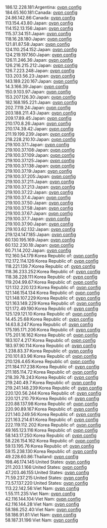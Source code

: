 186.12.228.181:Argentina: [ovpn config](vpn/186_12_228_181.ovpn)  
184.65.160.181:Canada: [ovpn config](vpn/184_65_160_181.ovpn)  
24.86.142.86:Canada: [ovpn config](vpn/24_86_142_86.ovpn)  
113.154.43.80:Japan: [ovpn config](vpn/113_154_43_80.ovpn)  
114.152.13.156:Japan: [ovpn config](vpn/114_152_13_156.ovpn)  
115.37.34.151:Japan: [ovpn config](vpn/115_37_34_151.ovpn)  
118.16.28.180:Japan: [ovpn config](vpn/118_16_28_180.ovpn)  
121.81.87.58:Japan: [ovpn config](vpn/121_81_87_58.ovpn)  
124.110.254.152:Japan: [ovpn config](vpn/124_110_254_152.ovpn)  
124.219.197.160:Japan: [ovpn config](vpn/124_219_197_160.ovpn)  
126.11.246.36:Japan: [ovpn config](vpn/126_11_246_36.ovpn)  
126.216.215.212:Japan: [ovpn config](vpn/126_216_215_212.ovpn)  
126.7.223.248:Japan: [ovpn config](vpn/126_7_223_248.ovpn)  
133.203.56.23:Japan: [ovpn config](vpn/133_203_56_23.ovpn)  
143.189.220.167:Japan: [ovpn config](vpn/143_189_220_167.ovpn)  
14.3.166.39:Japan: [ovpn config](vpn/14_3_166_39.ovpn)  
150.9.103.97:Japan: [ovpn config](vpn/150_9_103_97.ovpn)  
153.207.126.30:Japan: [ovpn config](vpn/153_207_126_30.ovpn)  
182.168.195.221:Japan: [ovpn config](vpn/182_168_195_221.ovpn)  
202.7.119.24:Japan: [ovpn config](vpn/202_7_119_24.ovpn)  
203.188.211.43:Japan: [ovpn config](vpn/203_188_211_43.ovpn)  
209.17.89.45:Japan: [ovpn config](vpn/209_17_89_45.ovpn)  
210.170.8.26:Japan: [ovpn config](vpn/210_170_8_26.ovpn)  
210.174.39.42:Japan: [ovpn config](vpn/210_174_39_42.ovpn)  
211.19.199.239:Japan: [ovpn config](vpn/211_19_199_239.ovpn)  
218.228.210.10:Japan: [ovpn config](vpn/218_228_210_10.ovpn)  
219.100.37.1:Japan: [ovpn config](vpn/219_100_37_1.ovpn)  
219.100.37.108:Japan: [ovpn config](vpn/219_100_37_108.ovpn)  
219.100.37.109:Japan: [ovpn config](vpn/219_100_37_109.ovpn)  
219.100.37.125:Japan: [ovpn config](vpn/219_100_37_125.ovpn)  
219.100.37.138:Japan: [ovpn config](vpn/219_100_37_138.ovpn)  
219.100.37.19:Japan: [ovpn config](vpn/219_100_37_19.ovpn)  
219.100.37.205:Japan: [ovpn config](vpn/219_100_37_205.ovpn)  
219.100.37.211:Japan: [ovpn config](vpn/219_100_37_211.ovpn)  
219.100.37.213:Japan: [ovpn config](vpn/219_100_37_213.ovpn)  
219.100.37.22:Japan: [ovpn config](vpn/219_100_37_22.ovpn)  
219.100.37.4:Japan: [ovpn config](vpn/219_100_37_4.ovpn)  
219.100.37.50:Japan: [ovpn config](vpn/219_100_37_50.ovpn)  
219.100.37.58:Japan: [ovpn config](vpn/219_100_37_58.ovpn)  
219.100.37.67:Japan: [ovpn config](vpn/219_100_37_67.ovpn)  
219.100.37.7:Japan: [ovpn config](vpn/219_100_37_7.ovpn)  
219.100.37.90:Japan: [ovpn config](vpn/219_100_37_90.ovpn)  
219.103.62.132:Japan: [ovpn config](vpn/219_103_62_132.ovpn)  
219.124.147.185:Japan: [ovpn config](vpn/219_124_147_185.ovpn)  
60.130.195.169:Japan: [ovpn config](vpn/60_130_195_169.ovpn)  
60.132.230.18:Japan: [ovpn config](vpn/60_132_230_18.ovpn)  
60.71.14.202:Japan: [ovpn config](vpn/60_71_14_202.ovpn)  
112.160.54.179:Korea Republic of: [ovpn config](vpn/112_160_54_179.ovpn)  
112.172.114.126:Korea Republic of: [ovpn config](vpn/112_172_114_126.ovpn)  
118.221.139.7:Korea Republic of: [ovpn config](vpn/118_221_139_7.ovpn)  
118.36.233.252:Korea Republic of: [ovpn config](vpn/118_36_233_252.ovpn)  
118.38.228.111:Korea Republic of: [ovpn config](vpn/118_38_228_111.ovpn)  
119.204.99.67:Korea Republic of: [ovpn config](vpn/119_204_99_67.ovpn)  
121.132.220.123:Korea Republic of: [ovpn config](vpn/121_132_220_123.ovpn)  
121.146.154.134:Korea Republic of: [ovpn config](vpn/121_146_154_134.ovpn)  
121.148.107.229:Korea Republic of: [ovpn config](vpn/121_148_107_229.ovpn)  
121.163.149.229:Korea Republic of: [ovpn config](vpn/121_163_149_229.ovpn)  
121.172.49.190:Korea Republic of: [ovpn config](vpn/121_172_49_190.ovpn)  
125.129.121.10:Korea Republic of: [ovpn config](vpn/125_129_121_10.ovpn)  
14.45.25.68:Korea Republic of: [ovpn config](vpn/14_45_25_68.ovpn)  
14.63.8.247:Korea Republic of: [ovpn config](vpn/14_63_8_247.ovpn)  
175.195.171.206:Korea Republic of: [ovpn config](vpn/175_195_171_206.ovpn)  
175.201.16.162:Korea Republic of: [ovpn config](vpn/175_201_16_162.ovpn)  
183.107.4.217:Korea Republic of: [ovpn config](vpn/183_107_4_217.ovpn)  
183.97.90.114:Korea Republic of: [ovpn config](vpn/183_97_90_114.ovpn)  
1.238.83.37:Korea Republic of: [ovpn config](vpn/1_238_83_37.ovpn)  
210.101.83.96:Korea Republic of: [ovpn config](vpn/210_101_83_96.ovpn)  
210.126.4.65:Korea Republic of: [ovpn config](vpn/210_126_4_65.ovpn)  
211.184.117.238:Korea Republic of: [ovpn config](vpn/211_184_117_238.ovpn)  
211.185.114.72:Korea Republic of: [ovpn config](vpn/211_185_114_72.ovpn)  
218.39.78.243:Korea Republic of: [ovpn config](vpn/218_39_78_243.ovpn)  
219.240.49.7:Korea Republic of: [ovpn config](vpn/219_240_49_7.ovpn)  
219.241.148.239:Korea Republic of: [ovpn config](vpn/219_241_148_239.ovpn)  
220.120.56.244:Korea Republic of: [ovpn config](vpn/220_120_56_244.ovpn)  
220.121.210.79:Korea Republic of: [ovpn config](vpn/220_121_210_79.ovpn)  
220.88.137.98:Korea Republic of: [ovpn config](vpn/220_88_137_98.ovpn)  
220.90.89.167:Korea Republic of: [ovpn config](vpn/220_90_89_167.ovpn)  
221.140.249.56:Korea Republic of: [ovpn config](vpn/221_140_249_56.ovpn)  
221.163.214.61:Korea Republic of: [ovpn config](vpn/221_163_214_61.ovpn)  
222.119.112.202:Korea Republic of: [ovpn config](vpn/222_119_112_202.ovpn)  
49.165.123.116:Korea Republic of: [ovpn config](vpn/49_165_123_116.ovpn)  
58.143.17.250:Korea Republic of: [ovpn config](vpn/58_143_17_250.ovpn)  
58.226.154.162:Korea Republic of: [ovpn config](vpn/58_226_154_162.ovpn)  
59.13.195.76:Korea Republic of: [ovpn config](vpn/59_13_195_76.ovpn)  
59.15.238.130:Korea Republic of: [ovpn config](vpn/59_15_238_130.ovpn)  
49.228.60.86:Thailand: [ovpn config](vpn/49_228_60_86.ovpn)  
198.46.174.145:United States: [ovpn config](vpn/198_46_174_145.ovpn)  
211.203.1.166:United States: [ovpn config](vpn/211_203_1_166.ovpn)  
47.203.46.155:United States: [ovpn config](vpn/47_203_46_155.ovpn)  
71.59.237.215:United States: [ovpn config](vpn/71_59_237_215.ovpn)  
73.57.137.220:United States: [ovpn config](vpn/73_57_137_220.ovpn)  
113.22.142.56:Viet Nam: [ovpn config](vpn/113_22_142_56.ovpn)  
1.55.111.235:Viet Nam: [ovpn config](vpn/1_55_111_235.ovpn)  
42.116.144.104:Viet Nam: [ovpn config](vpn/42_116_144_104.ovpn)  
42.116.144.28:Viet Nam: [ovpn config](vpn/42_116_144_28.ovpn)  
58.186.252.40:Viet Nam: [ovpn config](vpn/58_186_252_40.ovpn)  
58.186.91.81:Viet Nam: [ovpn config](vpn/58_186_91_81.ovpn)  
58.187.31.196:Viet Nam: [ovpn config](vpn/58_187_31_196.ovpn)  
